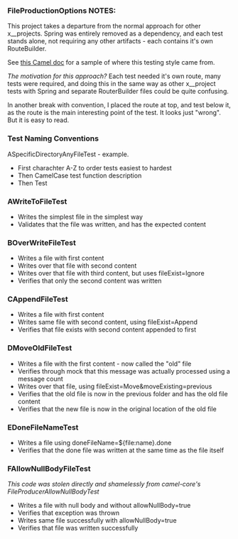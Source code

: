 ### FileProductionOptions NOTES:

This project takes a departure from the normal approach for other x__projects. Spring was entirely removed as a dependency, and each test stands alone, not requiring any other artifacts - each contains it's own RouteBuilder.

See [this Camel doc](http://camel.apache.org/testing) for a sample of where this testing style came from.

_The motivation for this approach?_ Each test needed it's own route, many tests were required, and doing this in the same way as other x__project tests with Spring and separate RouterBuilder files could be quite confusing.

In another break with convention, I placed the route at top, and test below it, as the route is the main interesting point of the test. It looks just "wrong". But it is easy to read.

### Test Naming Conventions

ASpecificDirectoryAnyFileTest - example.

 * First charachter A-Z to order tests easiest to hardest
 * Then CamelCase test function description
 * Then Test

### AWriteToFileTest

* Writes the simplest file in the simplest way
* Validates that the file was written, and has the expected content

### BOverWriteFileTest

 * Writes a file with first content
 * Writes over that file with second content
 * Writes over that file with third content, but uses fileExist=Ignore
 * Verifies that only the second content was written

### CAppendFileTest

 * Writes a file with first content
 * Writes same file with second content, using fileExist=Append
 * Verifies that file exists with second content appended to first
 
### DMoveOldFileTest

 * Writes a file with the first content - now called the "old" file
 * Verifies through mock that this message was actually processed using a message count
 * Writes over that file, using fileExist=Move&moveExisting=previous
 * Verifies that the old file is now in the previous folder and has the old file content
 * Verifies that the new file is now in the original location of the old file
 
### EDoneFileNameTest

 * Writes a file using doneFileName=${file:name}.done
 * Verifies that the done file was written at the same time as the file itself
 
### FAllowNullBodyFileTest

_This code was stolen directly and shamelessly from camel-core's FileProducerAllowNullBodyTest_

 * Writes a file with null body and without allowNullBody=true
 * Verifies that exception was thrown
 * Writes same file successfully with allowNullBody=true
 * Verifies that file was written successfully


